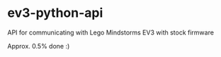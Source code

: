 ev3-python-api
==============

API for communicating with Lego Mindstorms EV3 with stock firmware

Approx. 0.5% done :)

